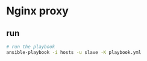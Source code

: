 # Nginx proxy

## run

``` bash
# run the playbook
ansible-playbook -i hosts -u slave -K playbook.yml
```
